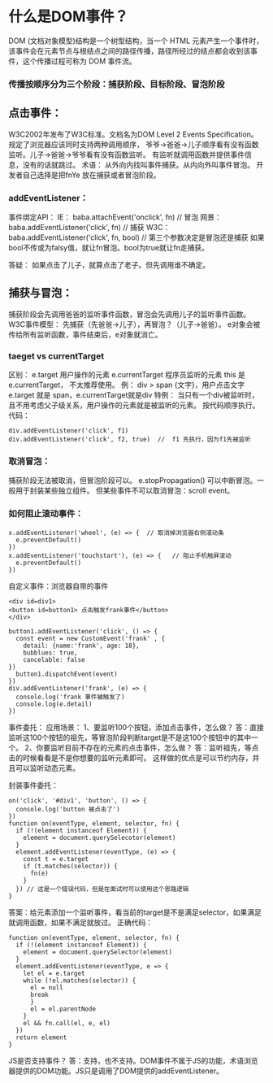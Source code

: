 # 什么是DOM事件？

DOM (文档对象模型)结构是一个树型结构，当一个 HTML 元素产生一个事件时，该事件会在元素节点与根结点之间的路径传播，路径所经过的结点都会收到该事件，这个传播过程可称为 DOM 事件流。

### 传播按顺序分为三个阶段：捕获阶段、目标阶段、冒泡阶段

## 点击事件：

W3C2002年发布了W3C标准。文档名为DOM Level 2 Events Specification。
规定了浏览器应该同时支持两种调用顺序，
爷爷→爸爸→儿子顺序看有没有函数监听。儿子→爸爸→爷爷看有没有函数监听。
有监听就调用函数并提供事件信息，没有的话就跳过。
术语：
从外向内找叫事件捕获。从内向外叫事件冒泡。
开发者自己选择是把fnYe 放在捕获或者冒泡阶段。


### addEventListener：
事件绑定API：
IE： baba.attachEvent('onclick', fn)  // 冒泡
网景：baba.addEventListener('click', fn)  // 捕获
W3C：baba.addEventListener('click', fn, bool) // 第三个参数决定是冒泡还是捕获
如果bool不传或为falsy值，就让fn冒泡。bool为true就让fn走捕获。

答疑：
如果点击了儿子，就算点击了老子。但先调用谁不确定。
## 捕获与冒泡：
捕获阶段会先调用爸爸的监听事件函数，冒泡会先调用儿子的监听事件函数。
W3C事件模型：
先捕获（先爸爸→儿子），再冒泡？（儿子→爸爸）。
e对象会被传给所有监听函数，事件结束后，e对象就消亡。

### taeget vs currentTarget
区别：
e.target  用户操作的元素
e.currentTarget  程序员监听的元素
this 是 e.currentTarget， 不太推荐使用。
例： 
div > span {文字}，用户点击文字
e.target 就是 span，e.currentTarget就是div
特例：
当只有一个div被监听时，且不用考虑父子级关系，用户操作的元素就是被监听的元素。
按代码顺序执行。
代码：
```
div.addEventListener('click', f1)
div.addEventListener('click', f2, true)  //  f1 先执行，因为f1先被监听
```

### 取消冒泡：
捕获阶段无法被取消，但冒泡阶段可以。
e.stopPropagation() 可以中断冒泡。一般用于封装某些独立组件。
但某些事件不可以取消冒泡：scroll event。

### 如何阻止滚动事件：
```
x.addEventListener('wheel', (e) => {  // 取消掉浏览器右侧滚动条
  e.preventDefault()
})
x.addEventListener('touchstart'), (e) => {   // 阻止手机触屏滚动
  e.preventDefault()
})
```
自定义事件：浏览器自带的事件
```
<div id=div1>
<button id=button1> 点击触发frank事件</button>
</div>

button1.addEventListener('click', () => {
  const event = new CustomEvent('frank' , { 
    detail: {name:'frank', age: 18},
    bubblues: true,
    cancelable: false
})
  button1.dispatchEvent(event)
})
div.addEventListener('frank', (e) => {
  console.log('frank 事件被触发了)
  console.log(e.detail)
})
```
事件委托：
应用场景：
1、要监听100个按钮，添加点击事件，怎么做？
答：直接监听这100个按钮的祖先，等冒泡阶段判断target是不是这100个按钮中的其中一个。
2、你要监听目前不存在的元素的点击事件，怎么做？
答：监听祖先，等点击的时候看看是不是你想要的监听元素即可。
这样做的优点是可以节约内存，并且可以监听动态元素。

封装事件委托：
```
on('click', '#div1', 'button', () => {
  console.log('button 被点击了')
})
function on(eventType, element, selector, fn) {
  if (!(element instanceof Element)) {
    element = document.querySelecotor(element)
  }
  element.addEventListener(eventType, (e) => {
    const t = e.target
    if (t.matches(selector)) {
      fn(e)
    }
  }) // 这是一个错误代码，但是在面试时可以使用这个思路逻辑
}
```
答案：给元素添加一个监听事件，看当前的target是不是满足selector，如果满足就调用函数，如果不满足就放过。
正确代码：
```
function on(eventType, element, selector, fn) {
  if (!(element instanceof Element)) {
    element = document.querySelector(element)
  }
  element.addEventListener(eventType, e => {
    let el = e.target
    while (!el.matches(selector)) {
      el = null
      break
      }
      el = el.parentNode
    }
    el && fn.call(el, e, el)
  })
  return element
}
```

JS是否支持事件？
答：支持，也不支持。DOM事件不属于JS的功能，术语浏览器提供的DOM功能。JS只是调用了DOM提供的addEventListener。

